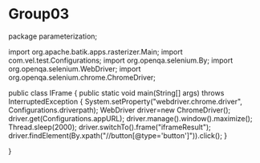 # Group03
package parameterization;

import org.apache.batik.apps.rasterizer.Main;
import com.vel.test.Configurations;
import org.openqa.selenium.By;
import org.openqa.selenium.WebDriver;
import org.openqa.selenium.chrome.ChromeDriver;

public class IFrame {
	public static void main(String[] args) throws InterruptedException {
		System.setProperty("webdriver.chrome.driver", Configurations.driverpath);
		WebDriver driver=new ChromeDriver();
		driver.get(Configurations.appURL);
		driver.manage().window().maximize();
		Thread.sleep(2000);
		driver.switchTo().frame("iframeResult");
		driver.findElement(By.xpath("//button[@type='button']")).click();
	}

}

